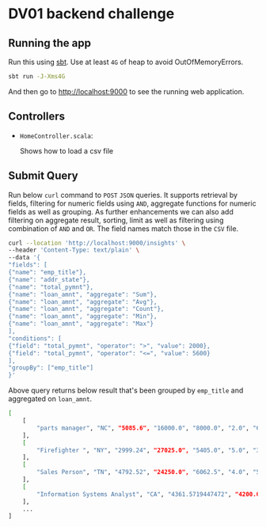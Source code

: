# DV01 backend challenge

## Running the app

Run this using [sbt](http://www.scala-sbt.org/).
Use at least `4G` of heap to avoid OutOfMemoryErrors.

```bash
sbt run -J-Xms4G
```

And then go to <http://localhost:9000> to see the running web application.

## Controllers

- `HomeController.scala`:

  Shows how to load a csv file


## Submit Query

Run below `curl` command to `POST` `JSON` queries. It supports retrieval by fields, filtering for
numeric fields using `AND`, aggregate functions for numeric fields as well as grouping.
As further enhancements we can also add filtering on aggregate result, sorting, limit as well as 
filtering using combination of `AND` and `OR`.
The field names match those in the `CSV` file.

```bash
curl --location 'http://localhost:9000/insights' \
--header 'Content-Type: text/plain' \
--data '{
"fields": [
{"name": "emp_title"},
{"name": "addr_state"},
{"name": "total_pymnt"},
{"name": "loan_amnt", "aggregate": "Sum"},
{"name": "loan_amnt", "aggregate": "Avg"},
{"name": "loan_amnt", "aggregate": "Count"},
{"name": "loan_amnt", "aggregate": "Min"},
{"name": "loan_amnt", "aggregate": "Max"}
],
"conditions": [
{"field": "total_pymnt", "operator": ">", "value": 2000},
{"field": "total_pymnt", "operator": "<=", "value": 5600}
],
"groupBy": ["emp_title"]
}'
```

Above query returns below result that's been grouped by `emp_title` and aggregated on `loan_amnt`.

```bash
[
    [
        "parts manager", "NC", "5085.6", "16000.0", "8000.0", "2.0", "6000.0", "10000.0"
    ],
    [
        "Firefighter ", "NY", "2999.24", "27025.0", "5405.0", "5.0", "3025.0", "10000.0"
    ],
    [
        "Sales Person", "TN", "4792.52", "24250.0", "6062.5", "4.0", "5000.0", "8650.0"
    ],
    [
        "Information Systems Analyst", "CA", "4361.5719447472", "4200.0", "4200.0", "1.0", "4200.0", "4200.0"
    ],
    ...
]    
```
